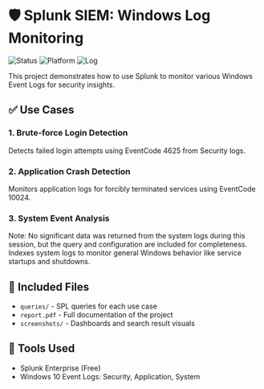 # 🛡 Splunk SIEM: Windows Log Monitoring 
![Status](https://img.shields.io/badge/Status-Completed-brightgreen) ![Platform](https://img.shields.io/badge/Platform-Windows-blue) ![Log](https://img.shields.io/badge/Log-Windows_Event_Log-yellow)

This project demonstrates how to use Splunk to monitor various Windows Event Logs for security insights.

## ✅ Use Cases
### 1. Brute-force Login Detection
Detects failed login attempts using EventCode 4625 from Security logs.

### 2. Application Crash Detection
Monitors application logs for forcibly terminated services using EventCode 10024.

### 3. System Event Analysis
Note: No significant data was returned from the system logs during this session, but the query and configuration are included for completeness.
Indexes system logs to monitor general Windows behavior like service startups and shutdowns.

## 📁 Included Files
- `queries/` - SPL queries for each use case
- `report.pdf` - Full documentation of the project
- `screenshots/` - Dashboards and search result visuals

## 🧰 Tools Used
- Splunk Enterprise (Free)
- Windows 10 Event Logs: Security, Application, System
